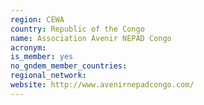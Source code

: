 ```yaml
---
region: CEWA
country: Republic of the Congo
name: Association Avenir NEPAD Congo
acronym: 
is_member: yes
no_gndem_member_countries: 
regional_network: 
website: http://www.avenirnepadcongo.com/
---
```


